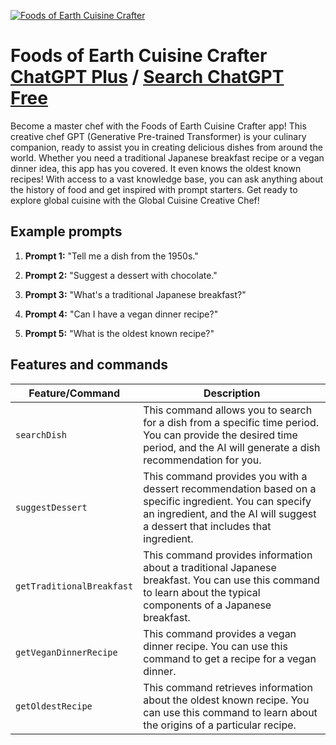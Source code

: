 
[![Foods of Earth Cuisine Crafter](https://files.oaiusercontent.com/file-VkU7GQvrbeVWsBX83EalwdnR?se=2123-10-16T20%3A48%3A19Z&sp=r&sv=2021-08-06&sr=b&rscc=max-age%3D31536000%2C%20immutable&rscd=attachment%3B%20filename%3Df7935075-98cf-45c2-96d7-c67cc4214735.png&sig=zDlCM1amHl9y3ZyA2mEmAMH%2B68QxzX65OOToMJpwLGA%3D)](https://chat.openai.com/g/g-ZltAuhWRx-foods-of-earth-cuisine-crafter)

# Foods of Earth Cuisine Crafter [ChatGPT Plus](https://chat.openai.com/g/g-ZltAuhWRx-foods-of-earth-cuisine-crafter) / [Search ChatGPT Free](https://gptcall.net/index.html#/?search=Foods%20of%20Earth%20Cuisine%20Crafter)

Become a master chef with the Foods of Earth Cuisine Crafter app! This creative chef GPT (Generative Pre-trained Transformer) is your culinary companion, ready to assist you in creating delicious dishes from around the world. Whether you need a traditional Japanese breakfast recipe or a vegan dinner idea, this app has you covered. It even knows the oldest known recipes! With access to a vast knowledge base, you can ask anything about the history of food and get inspired with prompt starters. Get ready to explore global cuisine with the Global Cuisine Creative Chef!

## Example prompts

1. **Prompt 1:** "Tell me a dish from the 1950s."

2. **Prompt 2:** "Suggest a dessert with chocolate."

3. **Prompt 3:** "What's a traditional Japanese breakfast?"

4. **Prompt 4:** "Can I have a vegan dinner recipe?"

5. **Prompt 5:** "What is the oldest known recipe?"


## Features and commands

| Feature/Command | Description |
| --- | --- |
| `searchDish` | This command allows you to search for a dish from a specific time period. You can provide the desired time period, and the AI will generate a dish recommendation for you. |
| `suggestDessert` | This command provides you with a dessert recommendation based on a specific ingredient. You can specify an ingredient, and the AI will suggest a dessert that includes that ingredient. |
| `getTraditionalBreakfast` | This command provides information about a traditional Japanese breakfast. You can use this command to learn about the typical components of a Japanese breakfast. |
| `getVeganDinnerRecipe` | This command provides a vegan dinner recipe. You can use this command to get a recipe for a vegan dinner. |
| `getOldestRecipe` | This command retrieves information about the oldest known recipe. You can use this command to learn about the origins of a particular recipe. |


